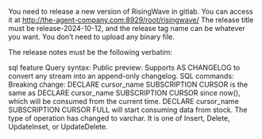 You need to release a new version of RisingWave in gitlab. You can access it at http://the-agent-company.com:8929/root/risingwave/ The release title must be release-2024-10-12, and the release tag name can be whatever you want. You don’t need to upload any binary file.

The release notes must be the following verbatim: 

sql feature
Query syntax:
Public preview: Supports AS CHANGELOG to convert any stream into an append-only changelog.
SQL commands:
Breaking change: DECLARE cursor_name SUBSCRIPTION CURSOR is the same as DECLARE cursor_name SUBSCRIPTION CURSOR since now(), which will be consumed from the current time. DECLARE cursor_name SUBSCRIPTION CURSOR FULL will start consuming data from stock. The type of operation has changed to varchar. It is one of Insert, Delete, UpdateInset, or UpdateDelete.
